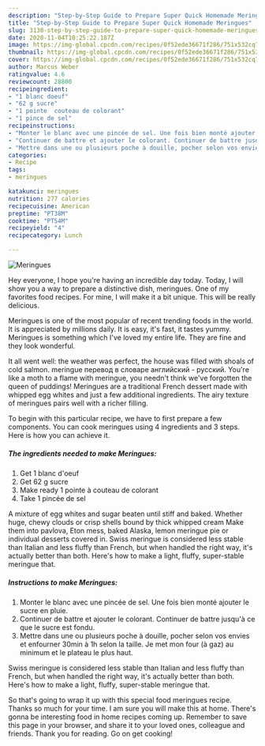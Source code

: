 ```yaml
---
description: "Step-by-Step Guide to Prepare Super Quick Homemade Meringues"
title: "Step-by-Step Guide to Prepare Super Quick Homemade Meringues"
slug: 3130-step-by-step-guide-to-prepare-super-quick-homemade-meringues
date: 2020-11-04T10:25:22.187Z
image: https://img-global.cpcdn.com/recipes/0f52ede36671f286/751x532cq70/meringues-photo-principale-de-la-recette.jpg
thumbnail: https://img-global.cpcdn.com/recipes/0f52ede36671f286/751x532cq70/meringues-photo-principale-de-la-recette.jpg
cover: https://img-global.cpcdn.com/recipes/0f52ede36671f286/751x532cq70/meringues-photo-principale-de-la-recette.jpg
author: Marcus Weber
ratingvalue: 4.6
reviewcount: 28800
recipeingredient:
- "1 blanc doeuf"
- "62 g sucre"
- "1 pointe  couteau de colorant"
- "1 pince de sel"
recipeinstructions:
- "Monter le blanc avec une pincée de sel. Une fois bien monté ajouter le sucre en pluie."
- "Continuer de battre et ajouter le colorant. Continuer de battre jusqu&#39;à ce que le sucre est fondu."
- "Mettre dans une ou plusieurs poche à douille, pocher selon vos envies et enfourner 30min à 1h selon la taille. Je met mon four (à gaz) au minimum et le plateau le plus haut."
categories:
- Recipe
tags:
- meringues

katakunci: meringues 
nutrition: 277 calories
recipecuisine: American
preptime: "PT38M"
cooktime: "PT54M"
recipeyield: "4"
recipecategory: Lunch

---
```



![Meringues](https://img-global.cpcdn.com/recipes/0f52ede36671f286/751x532cq70/meringues-photo-principale-de-la-recette.jpg)

Hey everyone, I hope you're having an incredible day today. Today, I will show you a way to prepare a distinctive dish, meringues. One of my favorites food recipes. For mine, I will make it a bit unique. This will be really delicious.

Meringues is one of the most popular of recent trending foods in the world. It is appreciated by millions daily. It is easy, it's fast, it tastes yummy. Meringues is something which I've loved my entire life. They are fine and they look wonderful.

It all went well: the weather was perfect, the house was filled with shoals of cold salmon. meringue перевод в словаре английский - русский. You&#39;re like a moth to a flame with meringue, you needn&#39;t think we&#39;ve forgotten the queen of puddings! Meringues are a traditional French dessert made with whipped egg whites and just a few additional ingredients. The airy texture of meringues pairs well with a richer filling.


To begin with this particular recipe, we have to first prepare a few components. You can cook meringues using 4 ingredients and 3 steps. Here is how you can achieve it.

<!--inarticleads1-->

##### The ingredients needed to make Meringues:

1. Get 1 blanc d&#39;oeuf
1. Get 62 g sucre
1. Make ready 1 pointe à couteau de colorant
1. Take 1 pincée de sel


A mixture of egg whites and sugar beaten until stiff and baked. Whether huge, chewy clouds or crisp shells bound by thick whipped cream Make them into pavlova, Eton mess, baked Alaska, lemon meringue pie or individual desserts covered in. Swiss meringue is considered less stable than Italian and less fluffy than French, but when handled the right way, it&#39;s actually better than both. Here&#39;s how to make a light, fluffy, super-stable meringue that. 

<!--inarticleads2-->

##### Instructions to make Meringues:

1. Monter le blanc avec une pincée de sel. Une fois bien monté ajouter le sucre en pluie.
1. Continuer de battre et ajouter le colorant. Continuer de battre jusqu&#39;à ce que le sucre est fondu.
1. Mettre dans une ou plusieurs poche à douille, pocher selon vos envies et enfourner 30min à 1h selon la taille. Je met mon four (à gaz) au minimum et le plateau le plus haut.


Swiss meringue is considered less stable than Italian and less fluffy than French, but when handled the right way, it&#39;s actually better than both. Here&#39;s how to make a light, fluffy, super-stable meringue that. 

So that's going to wrap it up with this special food meringues recipe. Thanks so much for your time. I am sure you will make this at home. There's gonna be interesting food in home recipes coming up. Remember to save this page in your browser, and share it to your loved ones, colleague and friends. Thank you for reading. Go on get cooking!
